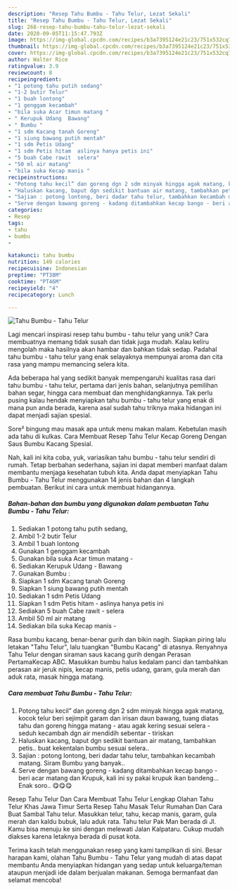 ```yaml
---
description: "Resep Tahu Bumbu - Tahu Telur, Lezat Sekali"
title: "Resep Tahu Bumbu - Tahu Telur, Lezat Sekali"
slug: 268-resep-tahu-bumbu-tahu-telur-lezat-sekali
date: 2020-09-05T11:15:47.793Z
image: https://img-global.cpcdn.com/recipes/b3a7395124e21c23/751x532cq70/tahu-bumbu-tahu-telur-foto-resep-utama.jpg
thumbnail: https://img-global.cpcdn.com/recipes/b3a7395124e21c23/751x532cq70/tahu-bumbu-tahu-telur-foto-resep-utama.jpg
cover: https://img-global.cpcdn.com/recipes/b3a7395124e21c23/751x532cq70/tahu-bumbu-tahu-telur-foto-resep-utama.jpg
author: Walter Rice
ratingvalue: 3.9
reviewcount: 8
recipeingredient:
- "1 potong tahu putih sedang"
- "1-2 butir Telur"
- "1 buah lontong"
- "1 genggam kecambah"
- "bila suka Acar timun matang "
- " Kerupuk Udang  Bawang"
- " Bumbu "
- "1 sdm Kacang tanah Goreng"
- "1 siung bawang putih mentah"
- "1 sdm Petis Udang"
- "1 sdm Petis hitam  aslinya hanya petis ini"
- "5 buah Cabe rawit  selera"
- "50 ml air matang"
- "bila suka Kecap manis "
recipeinstructions:
- "Potong tahu kecil” dan goreng dgn 2 sdm minyak hingga agak matang, kocok telur beri sejimpit garam dan irisan daun bawang, tuang diatas tahu dan goreng hingga matang - atau agak kering sesuai selera - seduh kecambah dgn air mendidih sebentar - tiriskan"
- "Haluskan kacang, baput dgn sedikit bantuan air matang, tambahkan petis.. buat kekentalan bumbu sesuai selera.."
- "Sajian : potong lontong, beri dadar tahu telur, tambahkan kecambah matang. Siram Bumbu yang banyak.."
- "Serve dengan bawang goreng - kadang ditambahkan kecap bango - beri acar matang dan Krupuk, kali ini sy pakai krupuk ikan bandeng... Enak soro.. 😋😋😋"
categories:
- Resep
tags:
- tahu
- bumbu
- 

katakunci: tahu bumbu  
nutrition: 149 calories
recipecuisine: Indonesian
preptime: "PT38M"
cooktime: "PT46M"
recipeyield: "4"
recipecategory: Lunch

---
```



![Tahu Bumbu - Tahu Telur](https://img-global.cpcdn.com/recipes/b3a7395124e21c23/751x532cq70/tahu-bumbu-tahu-telur-foto-resep-utama.jpg)

Lagi mencari inspirasi resep tahu bumbu - tahu telur yang unik? Cara membuatnya memang tidak susah dan tidak juga mudah. Kalau keliru mengolah maka hasilnya akan hambar dan bahkan tidak sedap. Padahal tahu bumbu - tahu telur yang enak selayaknya mempunyai aroma dan cita rasa yang mampu memancing selera kita.

Ada beberapa hal yang sedikit banyak mempengaruhi kualitas rasa dari tahu bumbu - tahu telur, pertama dari jenis bahan, selanjutnya pemilihan bahan segar, hingga cara membuat dan menghidangkannya. Tak perlu pusing kalau hendak menyiapkan tahu bumbu - tahu telur yang enak di mana pun anda berada, karena asal sudah tahu triknya maka hidangan ini dapat menjadi sajian spesial.

Sore² bingung mau masak apa untuk menu makan malam. Kebetulan masih ada tahu di kulkas. Cara Membuat Resep Tahu Telur Kecap Goreng Dengan Saus Bumbu Kacang Spesial.


Nah, kali ini kita coba, yuk, variasikan tahu bumbu - tahu telur sendiri di rumah. Tetap berbahan sederhana, sajian ini dapat memberi manfaat dalam membantu menjaga kesehatan tubuh kita. Anda dapat menyiapkan Tahu Bumbu - Tahu Telur menggunakan 14 jenis bahan dan 4 langkah pembuatan. Berikut ini cara untuk membuat hidangannya.

<!--inarticleads1-->

##### Bahan-bahan dan bumbu yang digunakan dalam pembuatan Tahu Bumbu - Tahu Telur:

1. Sediakan 1 potong tahu putih sedang,
1. Ambil 1-2 butir Telur
1. Ambil 1 buah lontong
1. Gunakan 1 genggam kecambah
1. Gunakan bila suka Acar timun matang -
1. Sediakan  Kerupuk Udang - Bawang
1. Gunakan  Bumbu :
1. Siapkan 1 sdm Kacang tanah Goreng
1. Siapkan 1 siung bawang putih mentah
1. Sediakan 1 sdm Petis Udang
1. Siapkan 1 sdm Petis hitam - aslinya hanya petis ini
1. Sediakan 5 buah Cabe rawit - selera
1. Ambil 50 ml air matang
1. Sediakan bila suka Kecap manis -


Rasa bumbu kacang, benar-benar gurih dan bikin nagih. Siapkan piring lalu letakan &#34;Tahu Telur&#34;, lalu tuangkan &#34;Bumbu Kacang&#34; di atasnya. Renyahnya Tahu Telur dengan siraman saus kacang gurih dengan Perasan PertamaKecap ABC. Masukkan bumbu halus kedalam panci dan tambahkan perasan air jeruk nipis, kecap manis, petis udang, garam, gula merah dan aduk rata, masak hingga matang. 

<!--inarticleads2-->

##### Cara membuat Tahu Bumbu - Tahu Telur:

1. Potong tahu kecil” dan goreng dgn 2 sdm minyak hingga agak matang, kocok telur beri sejimpit garam dan irisan daun bawang, tuang diatas tahu dan goreng hingga matang - atau agak kering sesuai selera - seduh kecambah dgn air mendidih sebentar - tiriskan
1. Haluskan kacang, baput dgn sedikit bantuan air matang, tambahkan petis.. buat kekentalan bumbu sesuai selera..
1. Sajian : potong lontong, beri dadar tahu telur, tambahkan kecambah matang. Siram Bumbu yang banyak..
1. Serve dengan bawang goreng - kadang ditambahkan kecap bango - beri acar matang dan Krupuk, kali ini sy pakai krupuk ikan bandeng... Enak soro.. 😋😋😋


Resep Tahu Telur Dan Cara Membuat Tahu Telur Lengkap Olahan Tahu Telur Khas Jawa Timur Serta Resep Tahu Masak Telur Rumahan Dan Cara Buat Sambal Tahu telur. Masukkan telur, tahu, kecap manis, garam, gula merah dan kaldu bubuk, lalu aduk rata. Tahu telur Pak Man berada di Jl. Kamu bisa menuju ke sini dengan melewati Jalan Kalpataru. Cukup mudah diakses karena letaknya berada di pusat kota. 

Terima kasih telah menggunakan resep yang kami tampilkan di sini. Besar harapan kami, olahan Tahu Bumbu - Tahu Telur yang mudah di atas dapat membantu Anda menyiapkan hidangan yang sedap untuk keluarga/teman ataupun menjadi ide dalam berjualan makanan. Semoga bermanfaat dan selamat mencoba!
